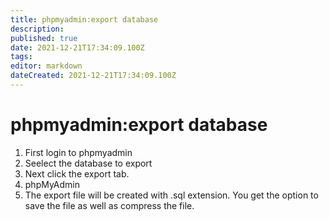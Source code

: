 ```yaml
---
title: phpmyadmin:export database
description: 
published: true
date: 2021-12-21T17:34:09.100Z
tags: 
editor: markdown
dateCreated: 2021-12-21T17:34:09.100Z
---
```


# phpmyadmin:export database

1. First login to phpmyadmin
1. Seelect the database to export
1. Next click the export tab.
1. phpMyAdmin
1. The export file will be created with .sql extension.  You get  the option to save the file as well as compress the file.

